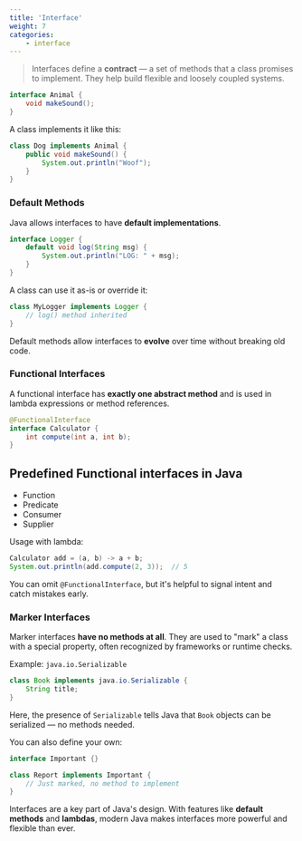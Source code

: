 ```yaml
---
title: 'Interface'
weight: 7
categories:
    - interface
---
```


> Interfaces define a **contract** — a set of methods that a class promises to implement. They help build flexible and loosely coupled systems.


```java
interface Animal {
    void makeSound();
}
```

A class implements it like this:

```java
class Dog implements Animal {
    public void makeSound() {
        System.out.println("Woof");
    }
}
```

### Default Methods

Java allows interfaces to have **default implementations**.

```java
interface Logger {
    default void log(String msg) {
        System.out.println("LOG: " + msg);
    }
}
```

A class can use it as-is or override it:

```java
class MyLogger implements Logger {
    // log() method inherited
}
```

Default methods allow interfaces to **evolve** over time without breaking old code.

### Functional Interfaces

A functional interface has **exactly one abstract method** and is used in lambda expressions or method references.

```java
@FunctionalInterface
interface Calculator {
    int compute(int a, int b);
}
```

## Predefined Functional interfaces in Java

* Function
* Predicate
* Consumer
* Supplier

Usage with lambda:

```java
Calculator add = (a, b) -> a + b;
System.out.println(add.compute(2, 3));  // 5
```

You can omit `@FunctionalInterface`, but it's helpful to signal intent and catch mistakes early.

### Marker Interfaces

Marker interfaces **have no methods at all**. They are used to "mark" a class with a special property, often recognized by frameworks or runtime checks.

Example: `java.io.Serializable`

```java
class Book implements java.io.Serializable {
    String title;
}
```

Here, the presence of `Serializable` tells Java that `Book` objects can be serialized — no methods needed.

You can also define your own:

```java
interface Important {}

class Report implements Important {
    // Just marked, no method to implement
}
```

Interfaces are a key part of Java's design. With features like **default methods** and **lambdas**, modern Java makes interfaces more powerful and flexible than ever.
